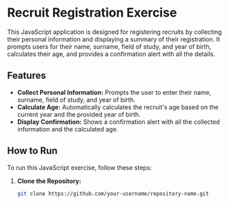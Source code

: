 # Recruit Registration Exercise

This JavaScript application is designed for registering recruits by collecting their personal information and displaying a summary of their registration. It prompts users for their name, surname, field of study, and year of birth, calculates their age, and provides a confirmation alert with all the details.

## Features

- **Collect Personal Information:** Prompts the user to enter their name, surname, field of study, and year of birth.
- **Calculate Age:** Automatically calculates the recruit's age based on the current year and the provided year of birth.
- **Display Confirmation:** Shows a confirmation alert with all the collected information and the calculated age.

## How to Run

To run this JavaScript exercise, follow these steps:

1. **Clone the Repository:**
   ```sh
   git clone https://github.com/your-username/repository-name.git

